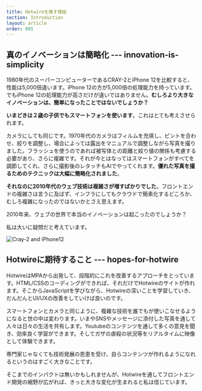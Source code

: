 ```yaml
---
title: Hotwireを推す理由
section: Introduction
layout: article
order: 005
---
```


## 真のイノベーションは簡略化 --- innovation-is-simplicity

1980年代のスーパーコンピューターであるCRAY-2とiPhone 12を比較すると、性能は5,000倍違います。iPhone 12の方が5,000倍の処理能力を持っています。でもiPhone 12の処理能力が高さだけが違いではありません。**むしろより大きなイノベーションは、簡単になったことではないでしょうか？**

**いまどきは２歳の子供でもスマートフォンを使います**。これはとても考えさせられます。

カメラにしても同じです。1970年代のカメラはフィルムを充填し、ピントを合わせ、絞りを調整し、場合によっては露出をマニュアルで調整しながら写真を撮りました。フラッシュを使うのであれば被写体との距離と絞り値の関係も考慮する必要があり、さらに複雑です。それが今とはなってはスマートフォンがすべてを調節してくれ、さらに撮影後のレタッチもAIでやってくれます。**優れた写真を撮るためのテクニックは大幅に簡略化されました**。

**それなのに2010年代のウェブ技術は複雑さが増すばかりでした**。フロントエンドの複雑さは言うに及ばず、インフラにしてもクラウドで簡素化するどころか、むしろ複雑になったのではないかとさえ思えます。

2010年来、ウェブの世界で本当のイノベーションは起こったのでしょうか？

私は大いに疑問だと考えています。

![Cray-2 and iPhone12](content_images/supercomputer-iphone.jpeg.webp)

## Hotwireに期待すること --- hopes-for-hotwire

HotwireはMPAから出発して、段階的にこれを改善するアプローチをとっています。HTML/CSSのコーディングができれば、それだけでHotwireのサイトが作れます。そこからJavaScriptを学びながら、Hotwireの深いことを学習していき、だんだんとUI/UXの改善をしていけば良いのです。

スマートフォンとカメラと同じように、複雑な技術を誰でもが使いこなせるようになると世の中は変わります。いまやSNSやメッセージに添付した写真を通して人々は日々の生活を共有します。Youtubeのコンテンツを通して多くの意見を聞き、効率良く学習ができます。そしてガザの虐殺の状況等をリアルタイムに映像として体験できます。

専門家じゃなくても技術発展の恩恵を受け、自らコンテンツが作れるようになれるというのはすごく大きなことです。

そこまでのインパクトは無いかもしれませんが、Hotwireを通してフロントエンド開発の裾野が広がれば、きっと大きな変化が生まれると私は信じています。
